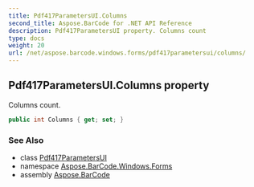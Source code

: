 ```yaml
---
title: Pdf417ParametersUI.Columns
second_title: Aspose.BarCode for .NET API Reference
description: Pdf417ParametersUI property. Columns count
type: docs
weight: 20
url: /net/aspose.barcode.windows.forms/pdf417parametersui/columns/
---
```

## Pdf417ParametersUI.Columns property

Columns count.

```csharp
public int Columns { get; set; }
```

### See Also

* class [Pdf417ParametersUI](../)
* namespace [Aspose.BarCode.Windows.Forms](../../../aspose.barcode.windows.forms/)
* assembly [Aspose.BarCode](../../../)


